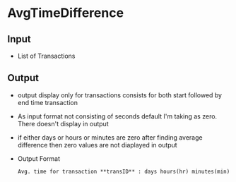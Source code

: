 # AvgTimeDifference

## Input

  - List of Transactions

## Output

  - output display only for transactions consists for both start followed by end time transaction
  - As input format not consisting of seconds default I'm taking as zero. There doesn't display in output
  - if either days or hours or minutes are zero after finding average difference 
    then zero values are not diaplayed in output
  - Output Format
        
        Avg. time for transaction **transID** : days hours(hr) minutes(min)
